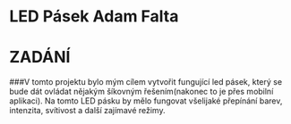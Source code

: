 # LED Pásek Adam Falta

# ZADÁNÍ

###V tomto projektu bylo mým cílem vytvořit fungující led pásek, který se bude dát ovládat nějakým šíkovným řešením(nakonec to je přes mobilní aplikaci). Na tomto LED pásku by mělo fungovat všelijaké přepínání barev, intenzita, svítivost a další zajímavé režimy.
